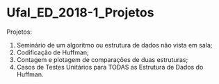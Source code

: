 # Ufal_ED_2018-1_Projetos

Projetos:

  1) Seminário de um algoritmo ou estrutura de dados não vista em sala;
  2) Codificação de Huffman;
  3) Contagem e plotagem de comparações de duas estruturas;
  4) Casos de Testes Unitários para TODAS as Estrutura de Dados do Huffman.
